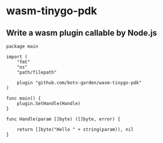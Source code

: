 # wasm-tinygo-pdk

## Write a wasm plugin callable by Node.js

```golang
package main

import (
	"fmt"
	"os"
	"path/filepath"

	plugin "github.com/bots-garden/wasm-tinygo-pdk"
)

func main() {
	plugin.SetHandle(Handle)
}

func Handle(param []byte) ([]byte, error) {

	return []byte("Hello " + string(param)), nil
}
```
